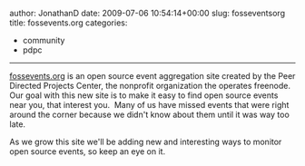 author: JonathanD
date: 2009-07-06 10:54:14+00:00
slug: fosseventsorg
title: fossevents.org
categories:
- community
- pdpc
---

[fossevents.org](http://fossevents.org) is an open source event aggregation site created by the Peer Directed Projects Center, the nonprofit organization the operates freenode.  Our goal with this new site is to make it easy to find open source events near you, that interest you.  Many of us have missed events that were right around the corner because we didn't know about them until it was way too late.



As we grow this site we'll be adding new and interesting ways to monitor open source events, so keep an eye on it.
